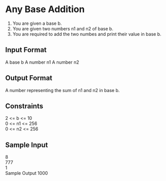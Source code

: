 # Any Base Addition

1. You are given a base b.
2. You are given two numbers n1 and n2 of base b.
3. You are required to add the two numbes and print their value in base b.
## Input Format
A base b
A number n1
A number n2
## Output Format
A number representing the sum of n1 and n2 in base b.

## Constraints
2 <= b <= 10 <br>
0 <= n1 <= 256 <br>
0 <= n2 <= 256 <br>
## Sample Input
8 <br>
777 <br>
1 <br>
Sample Output
1000
